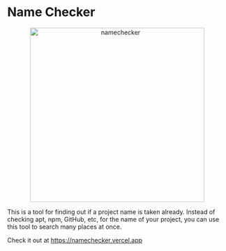 # Name Checker
<p align="center">
<img width="400" alt="namechecker" src="https://github.com/toddcooke/namechecker/assets/7469379/287ca76d-507b-402f-ab2c-299258f089ed">
</p>


This is a tool for finding out if a project name is taken already. Instead of checking apt, npm, GitHub, etc, for the name of your project, you can use this tool to search many places at once.

Check it out at https://namechecker.vercel.app
